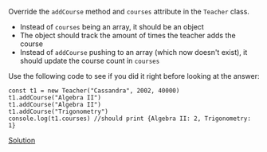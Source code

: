 
Override the `addCourse` method and `courses` attribute in the `Teacher` class.

-   Instead of `courses` being an array, it should be an object
-   The object should track the amount of times the teacher adds the course
-   Instead of `addCourse` pushing to an array (which now doesn't exist), it should update the course count in `courses`

  

Use the following code to see if you did it right before looking at the answer:
```
const t1 = new Teacher("Cassandra", 2002, 40000)
t1.addCourse("Algebra II")
t1.addCourse("Algebra II")
t1.addCourse("Trigonometry")
console.log(t1.courses) //should print {Algebra II: 2, Trigonometry: 1}
```
  

[Solution](https://codepen.io/ElevationPen/pen/gNYoqN?editors=0010)